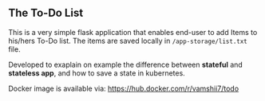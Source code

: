 ## The To-Do List

This is a very simple flask application that enables end-user to add Items to his/hers To-Do list.
The items are saved locally in `/app-storage/list.txt` file.

Developed to exaplain on example the difference between **stateful** and **stateless app**, and how to save a state in kubernetes.

Docker image is available via: https://hub.docker.com/r/vamshii7/todo
